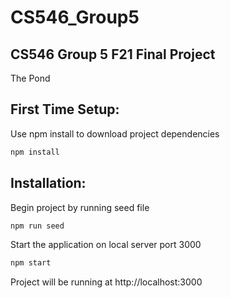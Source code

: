 # CS546_Group5
## CS546 Group 5 F21 Final Project

The Pond

## First Time Setup:

Use npm install to download project dependencies

```bash
npm install
```

## Installation:

Begin project by running seed file 

```bash
npm run seed
```

Start the application on local server port 3000

```bash
npm start
```

Project will be running at http://localhost:3000 
